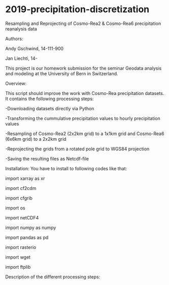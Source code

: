# 2019-precipitation-discretization

Resampling and Reprojecting of Cosmo-Rea2 & Cosmo-Rea6 precipitation reanalysis data

Authors:

Andy Gschwind, 14-111-900

Jan Liechti, 14-

This project is our homework submission for the seminar Geodata analysis and modeling at the University of Bern in Switzerland. 

Overview:

This script should improve the work with Cosmo-Rea precipitation datasets. It contains the following processing steps:

-Downloading datasets directly via Python

-Transforming the cummulative precipitation values to hourly precipitation values

-Resampling of Cosmo-Rea2 (2x2km grid) to a 1x1km grid and Cosmo-Rea6 (6x6km grid) to a 2x2km grid

-Reprojecting the grids from a rotated pole grid to WGS84 projection

-Saving the resulting files as Netcdf-file


Installation:
You have to install to following codes like that:

import xarray as xr

import cf2cdm

import cfgrib

import os

import netCDF4

import numpy as numpy

import pandas as pd

import rasterio

import wget

import ftplib


Description of the different processing steps:
